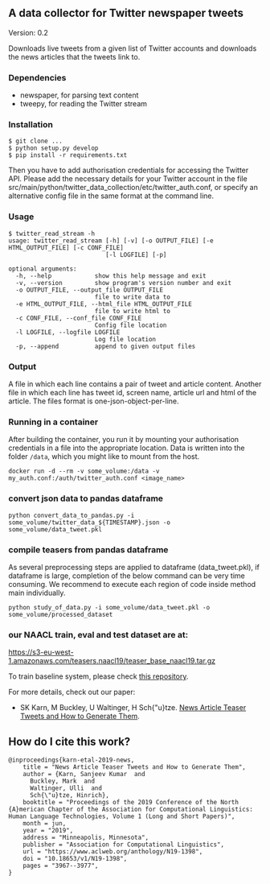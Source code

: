 ## A data collector for Twitter newspaper tweets

Version: 0.2

Downloads live tweets from a given list of Twitter accounts and downloads the news articles that the tweets link to.

### Dependencies

* newspaper, for parsing text content
* tweepy, for reading the Twitter stream


### Installation

    $ git clone ...
    $ python setup.py develop
    $ pip install -r requirements.txt

Then you have to add authorisation credentials for accessing the Twitter API. Please add the necessary details for your Twitter account in the file src/main/python/twitter_data_collection/etc/twitter_auth.conf, or specify an alternative config file in the same format at the command line.

### Usage

	$ twitter_read_stream -h
	usage: twitter_read_stream [-h] [-v] [-o OUTPUT_FILE] [-e HTML_OUTPUT_FILE] [-c CONF_FILE]
	                           [-l LOGFILE] [-p]
	
	optional arguments:
	  -h, --help            show this help message and exit
	  -v, --version         show program's version number and exit
	  -o OUTPUT_FILE, --output_file OUTPUT_FILE
	                        file to write data to
	  -e HTML_OUTPUT_FILE, --html_file HTML_OUTPUT_FILE
      						file to write html to
      -c CONF_FILE, --conf_file CONF_FILE
	                        Config file location
	  -l LOGFILE, --logfile LOGFILE
	                        Log file location
	  -p, --append          append to given output files


### Output

A file in which each line contains a pair of tweet and article content. Another file in which each line has tweet id, screen name, article url and html of the article. The files format is one-json-object-per-line.

### Running in a container

After building the container, you run it by mounting your authorisation credentials in a file into the appropriate location. Data is written into the folder `/data`, which you might like to mount from the host.

```
docker run -d --rm -v some_volume:/data -v my_auth.conf:/auth/twitter_auth.conf <image_name>
```

### convert json data to pandas dataframe
```
python convert_data_to_pandas.py -i some_volume/twitter_data_${TIMESTAMP}.json -o some_volume/data_tweet.pkl
```
### compile teasers from pandas dataframe
As several preprocessing steps are applied to dataframe (data_tweet.pkl), if dataframe is large, completion of the below command can be very time consuming.
We recommend to execute each region of code inside method main individually.
```
python study_of_data.py -i some_volume/data_tweet.pkl -o some_volume/processed_dataset
```
### our NAACL train, eval and test dataset are at:
https://s3-eu-west-1.amazonaws.com/teasers.naacl19/teaser_base_naacl19.tar.gz

To train baseline system, please check [this repository](https://github.com/sanjeevkrn/teaser_generate).

For more details, check out our paper:
- SK Karn, M Buckley, U Waltinger, H Sch{\"u}tze. [News Article Teaser Tweets and How to Generate Them](https://www.aclweb.org/anthology/N19-1398.pdf).

## How do I cite this work?
```
@inproceedings{karn-etal-2019-news,
    title = "News Article Teaser Tweets and How to Generate Them",
    author = {Karn, Sanjeev Kumar  and
      Buckley, Mark  and
      Waltinger, Ulli  and
      Sch{\"u}tze, Hinrich},
    booktitle = "Proceedings of the 2019 Conference of the North {A}merican Chapter of the Association for Computational Linguistics: Human Language Technologies, Volume 1 (Long and Short Papers)",
    month = jun,
    year = "2019",
    address = "Minneapolis, Minnesota",
    publisher = "Association for Computational Linguistics",
    url = "https://www.aclweb.org/anthology/N19-1398",
    doi = "10.18653/v1/N19-1398",
    pages = "3967--3977",
}
```
